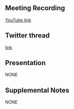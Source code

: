 ## Meeting Recording

[YouTube link]()

## Twitter thread

[link]()

## Presentation

NONE   

## Supplemental Notes

NONE
